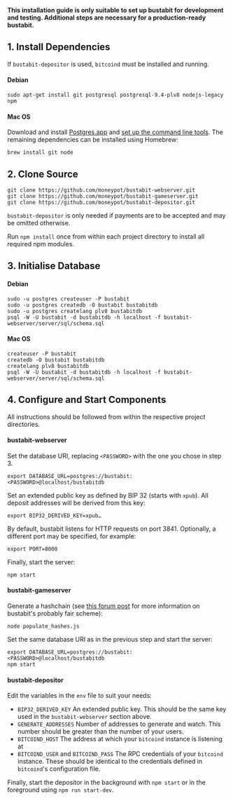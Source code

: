 **This installation guide is only suitable to set up bustabit for development and testing. Additional steps are necessary for a production-ready bustabit.**

## 1. Install Dependencies

If `bustabit-depositor` is used, `bitcoind` must be installed and running.

#### Debian
    sudo apt-get install git postgresql postgresql-9.4-plv8 nodejs-legacy npm

#### Mac OS
Download and install [Postgres.app](http://postgresapp.com) and [set up the command line tools](http://postgresapp.com/documentation/cli-tools.html). The remaining dependencies can be installed using Homebrew:

    brew install git node

## 2. Clone Source
    git clone https://github.com/moneypot/bustabit-webserver.git
    git clone https://github.com/moneypot/bustabit-gameserver.git
    git clone https://github.com/moneypot/bustabit-depositor.git

`bustabit-depositor` is only needed if payments are to be accepted and may be omitted otherwise.

Run `npm install` once from within each project directory to install all required npm modules.

## 3. Initialise Database

#### Debian
    sudo -u postgres createuser -P bustabit
    sudo -u postgres createdb -O bustabit bustabitdb
    sudo -u postgres createlang plv8 bustabitdb
    psql -W -U bustabit -d bustabitdb -h localhost -f bustabit-webserver/server/sql/schema.sql

#### Mac OS
    createuser -P bustabit
    createdb -O bustabit bustabitdb
    createlang plv8 bustabitdb
    psql -W -U bustabit -d bustabitdb -h localhost -f bustabit-webserver/server/sql/schema.sql

## 4. Configure and Start Components

All instructions should be followed from within the respective project directories.

#### bustabit-webserver
Set the database URI, replacing `<PASSWORD>` with the one you chose in step 3.

    export DATABASE_URL=postgres://bustabit:<PASSWORD>@localhost/bustabitdb

Set an extended public key as defined by BIP 32 (starts with `xpub`). All deposit addresses will be derived from this key:

    export BIP32_DERIVED_KEY=xpub…

By default, bustabit listens for HTTP requests on port 3841. Optionally, a different port may be specified, for example:

    export PORT=8000

Finally, start the server:

    npm start

#### bustabit-gameserver

Generate a hashchain (see [this forum post](https://bitcointalk.org/index.php?topic=922898.0) for more information on bustabit's probably fair scheme):

    node populate_hashes.js

Set the same database URI as in the previous step and start the server:

    export DATABASE_URL=postgres://bustabit:<PASSWORD>@localhost/bustabitdb
    npm start

#### bustabit-depositor
Edit the variables in the `env` file to suit your needs:

- `BIP32_DERIVED_KEY` An extended public key. This should be the same key used in the `bustabit-webserver` section above.
- `GENERATE_ADDRESSES` Number of addresses to generate and watch. This number should be greater than the number of your users.
- `BITCOIND_HOST` The address at which your `bitcoind` instance is listening at
- `BITCOIND_USER` and `BITCOIND_PASS` The RPC credentials of your `bitcoind` instance. These should be identical to the credentials defined in `bitcoind`'s configuration file.

Finally, start the depositor in the background with `npm start` or in the foreground using `npm run start-dev`.
